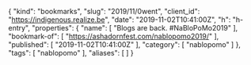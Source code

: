 {
  "kind": "bookmarks",
  "slug": "2019/11/0went",
  "client_id": "https://indigenous.realize.be",
  "date": "2019-11-02T10:41:00Z",
  "h": "h-entry",
  "properties": {
    "name": [
      "Blogs are back. #NaBloPoMo2019"
    ],
    "bookmark-of": [
      "https://ashadornfest.com/nablopomo2019/"
    ],
    "published": [
      "2019-11-02T10:41:00Z"
    ],
    "category": [
      "nablopomo"
    ]
  },
  "tags": [
    "nablopomo"
  ],
  "aliases": [
  ]
}
